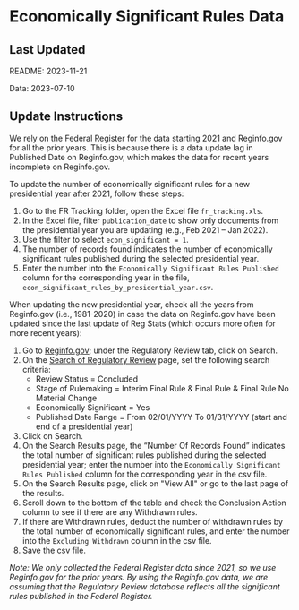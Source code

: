 # Economically Significant Rules Data

## Last Updated

README: 2023-11-21

Data: 2023-07-10

## Update Instructions

We rely on the Federal Register for the data starting 2021 and Reginfo.gov for all the prior years. This is because there is a data update lag in Published Date on Reginfo.gov, which makes the data for recent years incomplete on Reginfo.gov.

To update the number of economically significant rules for a new presidential year after 2021, follow these steps:

1. Go to the FR Tracking folder, open the Excel file `fr_tracking.xls`.
2. In the Excel file, filter `publication_date` to show only documents from the presidential year you are updating (e.g., Feb 2021 – Jan 2022).
3. Use the filter to select `econ_significant = 1`.
4. The number of records found indicates the number of economically significant rules published during the selected presidential year.
5. Enter the number into the `Economically Significant Rules Published` column for the corresponding year in the file, `econ_significant_rules_by_presidential_year.csv`.

When updating the new presidential year, check all the years from Reginfo.gov (i.e., 1981-2020) in case the data on Reginfo.gov have been updated since the last update of Reg Stats (which occurs more often for more recent years):

1. Go to [Reginfo.gov](https://www.reginfo.gov/); under the Regulatory Review tab, click on Search.
2. On the [Search of Regulatory Review](https://www.reginfo.gov/public/do/eoAdvancedSearchMain) page, set the following search criteria:
   - Review Status = Concluded
   - Stage of Rulemaking = Interim Final Rule & Final Rule & Final Rule No Material Change
   - Economically Significant = Yes
   - Published Date Range = From 02/01/YYYY To 01/31/YYYY (start and end of a presidential year)
3. Click on Search.
4. On the Search Results page, the “Number Of Records Found” indicates the total number of significant rules published during the selected presidential year; enter the number into the `Economically Significant Rules Published` column for the corresponding year in the csv file.
5. On the Search Results page, click on "View All" or go to the last page of the results.
6. Scroll down to the bottom of the table and check the Conclusion Action column to see if there are any Withdrawn rules.
7. If there are Withdrawn rules, deduct the number of withdrawn rules by the total number of economically significant rules, and enter the number into the `Excluding Withdrawn` column in the csv file.
8. Save the csv file.

*Note: We only collected the Federal Register data since 2021, so we use Reginfo.gov for the prior years. By using the Reginfo.gov data, we are assuming that the Regulatory Review database reflects all the significant rules published in the Federal Register.*
